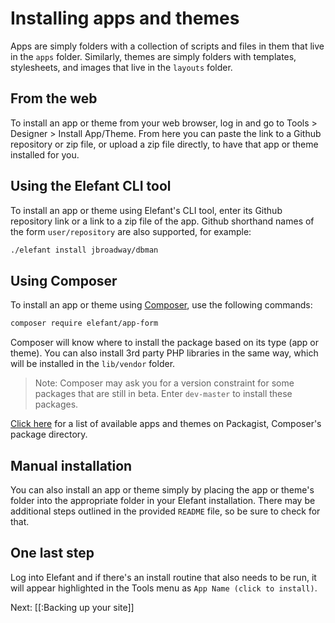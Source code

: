 # Installing apps and themes

Apps are simply folders with a collection of scripts and files in them that live
in the `apps` folder. Similarly, themes are simply folders with templates, stylesheets,
and images that live in the `layouts` folder.

## From the web

To install an app or theme from your web browser, log in and go to Tools > Designer >
Install App/Theme. From here you can paste the link to a Github repository or zip file,
or upload a zip file directly, to have that app or theme installed for you.

## Using the Elefant CLI tool

To install an app or theme using Elefant's CLI tool, enter its Github repository link
or a link to a zip file of the app. Github shorthand names of the form `user/repository`
are also supported, for example:

~~~bash
./elefant install jbroadway/dbman
~~~

## Using Composer

To install an app or theme using [Composer](http://getcomposer.org/), use the following commands:

~~~bash
composer require elefant/app-form
~~~

Composer will know where to install the package based on its type (app or theme). You can
also install 3rd party PHP libraries in the same way, which will be installed in the `lib/vendor`
folder.

> Note: Composer may ask you for a version constraint for some packages that are still in
> beta. Enter `dev-master` to install these packages.

[Click here](https://packagist.org/packages/elefant/) for a list of available apps and themes
on Packagist, Composer's package directory.

## Manual installation

You can also install an app or theme simply by placing the app or theme's folder into
the appropriate folder in your Elefant installation. There may be additional steps
outlined in the provided `README` file, so be sure to check for that.

## One last step

Log into Elefant and if there's an install routine that also needs to be run, it will
appear highlighted in the Tools menu as `App Name (click to install)`.

Next: [[:Backing up your site]]
